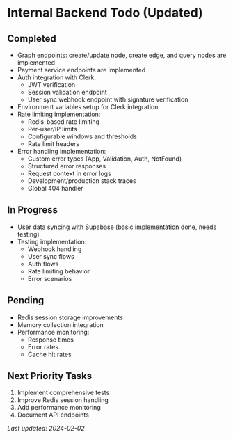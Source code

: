 # Internal Backend Todo (Updated)

## Completed
- Graph endpoints: create/update node, create edge, and query nodes are implemented
- Payment service endpoints are implemented
- Auth integration with Clerk:
  - JWT verification
  - Session validation endpoint
  - User sync webhook endpoint with signature verification
- Environment variables setup for Clerk integration
- Rate limiting implementation:
  - Redis-based rate limiting
  - Per-user/IP limits
  - Configurable windows and thresholds
  - Rate limit headers
- Error handling implementation:
  - Custom error types (App, Validation, Auth, NotFound)
  - Structured error responses
  - Request context in error logs
  - Development/production stack traces
  - Global 404 handler

## In Progress
- User data syncing with Supabase (basic implementation done, needs testing)
- Testing implementation:
  - Webhook handling
  - User sync flows
  - Auth flows
  - Rate limiting behavior
  - Error scenarios

## Pending
- Redis session storage improvements
- Memory collection integration
- Performance monitoring:
  - Response times
  - Error rates
  - Cache hit rates

## Next Priority Tasks
1. Implement comprehensive tests
2. Improve Redis session handling
3. Add performance monitoring
4. Document API endpoints

_Last updated: 2024-02-02_ 